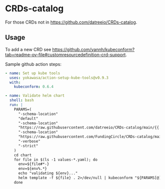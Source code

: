 # CRDs-catalog

For those CRDs not in https://github.com/datreeio/CRDs-catalog.

## Usage

To add a new CRD see https://github.com/yannh/kubeconform?tab=readme-ov-file#customresourcedefinition-crd-support.

Sample github action steps:

```yaml
- name: Set up kube tools
  uses: yokawasa/action-setup-kube-tools@v0.9.3
  with:
    kubeconform: 0.6.4

- name: Validate helm chart
  shell: bash
  run: |
    PARAMS=(
      "-schema-location"
      "default"
      "-schema-location"
      "https://raw.githubusercontent.com/datreeio/CRDs-catalog/main/{{.Group}}/{{.ResourceKind}}_{{.ResourceAPIVersion}}.json"
      "-schema-location"
      "https://raw.githubusercontent.com/FundingCircle/CRDs-catalog/main/{{.Group}}/{{.ResourceKind}}_{{.ResourceAPIVersion}}.json"
      "-verbose"
      "-strict"
    )
    cd chart
    for file in $(ls -1 values-*.yaml); do
      env=${file#*-}
      env=${env%.*}
      echo "validating ${env}..."
      helm template -f ${file} . 2>/dev/null | kubeconform "${PARAMS[@]}"
    done
```
